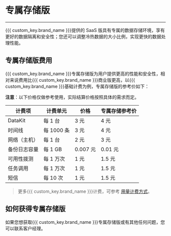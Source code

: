 # 专属存储版
---


{{{ custom_key.brand_name }}}提供的 SaaS 版具有专属的数据存储环境，享有更好的数据隔离和安全性；您还可以调整冷热数据的大小比例，实现更快的数据处理性能。

## 专属存储版费用

{{{ custom_key.brand_name }}}专属存储版为用户提供更高的性能和安全性，相对来说费用比{{{ custom_key.brand_name }}}商业版更高，以{{{ custom_key.brand_name }}}基础计费为例，专属存储版的参考价如下：

**注意**：以下价格仅做参考使用，实际结算价格按照具体的需求而定。

| **计费项**   | **计费单元** | **价格** | **专属存储参考价** |
| ------------ | ------------ | -------- | -------- |
| DataKit      | 每 1 台      | 3 元     | 4 元     |
| 时间线       | 每 1000 条   | 3 元     | 4 元     |
| 网络（主机） | 每 1 台      | 2 元     | 3 元     |
| 备份日志容量 | 每 1 GB      | 0.007 元 | 0.01 元 |
| 可用性拨测   | 每 1 万次    | 1 元     | 1.5 元     |
| 任务调用     | 每 1 万次    | 1 元     | 1.5 元     |
| 短信         | 每 10 次     | 1 元     | 1.5 元     |

> 更多{{{ custom_key.brand_name }}}计费，可参考 [用量计费方式](../billing-method/index.md)。

## 如何获得专属存储版

如果您想获取{{{ custom_key.brand_name }}}专属存储版或有其他任何问题，您可以联系客户经理。